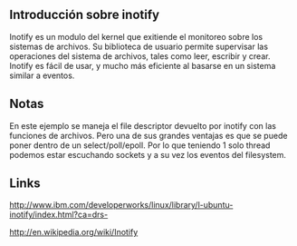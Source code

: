 ## Introducción sobre inotify ##

Inotify es un modulo del kernel que exitiende el monitoreo sobre los sistemas de archivos. Su biblioteca de usuario permite supervisar las operaciones del sistema de archivos, tales como leer, escribir y crear. Inotify es fácil de usar, y mucho más eficiente al basarse en un sistema similar a eventos.

## Notas ##

En este ejemplo se maneja el file descriptor devuelto por inotify con las funciones de archivos. Pero una de sus grandes ventajas es que se puede poner dentro de un select/poll/epoll. Por lo que teniendo 1 solo thread podemos estar escuchando sockets y a su vez los eventos del filesystem.

## Links ##

http://www.ibm.com/developerworks/linux/library/l-ubuntu-inotify/index.html?ca=drs-

http://en.wikipedia.org/wiki/Inotify


